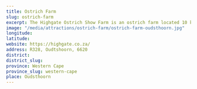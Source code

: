 ```yaml
---
title: Ostrich Farm
slug: ostrich-farm
excerpt: The Highgate Ostrich Show Farm is an ostrich farm located 10 kilometres south of Oudtshoorn in South Africa.
image: "/media/attractions/ostrich-farm/ostrich-farm-oudsthoorn.jpg"
longitude: 
latitude: 
website: https://highgate.co.za/
address: R328, Oudtshoorn, 6620
district: 
district_slug: 
province: Western Cape
province_slug: western-cape
place: Oudsthoorn
---
```

